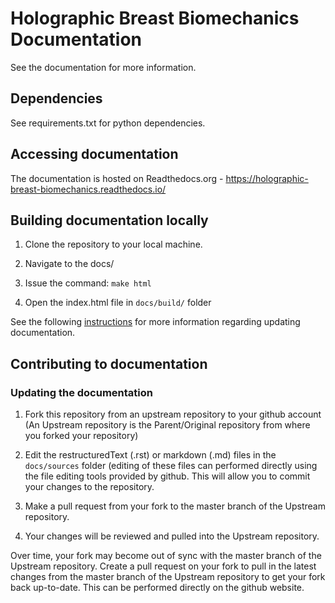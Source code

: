 # Holographic Breast Biomechanics Documentation

See the documentation for more information.

## Dependencies

See requirements.txt for python dependencies.

## Accessing documentation

The documentation is hosted on Readthedocs.org - https://holographic-breast-biomechanics.readthedocs.io/

## Building documentation locally

1. Clone the repository to your local machine.

2. Navigate to the docs/

3. Issue the command: `make html`

4. Open the index.html file in `docs/build/` folder

See the following [instructions](https://research-software-development-tutorials.readthedocs.io/en/latest/beginner/documenting_code/updating_documentation.html#updating-documentation) for more information regarding updating documentation.

## Contributing to documentation

### Updating the documentation
1. Fork this repository from an upstream repository to your github account (An Upstream repository is the Parent/Original repository from where you forked your repository)

2. Edit the restructuredText (.rst) or markdown (.md) files in the 
`docs/sources` folder (editing of these files can performed directly using the 
file editing tools provided by github. This will allow you to commit your 
changes to the repository.

3. Make a pull request from your fork to the master branch of the Upstream repository.

4. Your changes will be reviewed and pulled into the Upstream repository.

Over time, your fork may become out of sync with the master branch of the Upstream repository. Create a pull request on your fork to pull in the latest changes from the master branch of the Upstream repository to get your fork back up-to-date. This can be performed directly on the github website.

